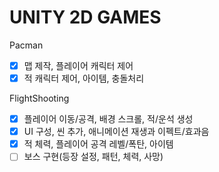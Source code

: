 # UNITY 2D GAMES 

Pacman
- [x] 맵 제작, 플레이어 캐릭터 제어
- [x] 적 캐릭터 제어, 아이템, 충돌처리

FlightShooting
- [x] 플레이어 이동/공격, 배경 스크롤, 적/운석 생성
- [x] UI 구성, 씬 추가, 애니메이션 재생과 이펙트/효과음
- [x] 적 체력, 플레이어 공격 레벨/폭탄, 아이템
- [ ] 보스 구현(등장 설정, 패턴, 체력, 사망)
